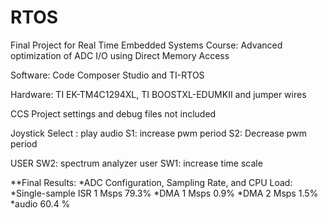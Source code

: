 # RTOS
Final Project for Real Time Embedded Systems Course:
Advanced optimization of ADC I/O using Direct Memory Access

Software: Code Composer Studio and TI-RTOS

Hardware: TI EK-TM4C1294XL, TI BOOSTXL-EDUMKII and jumper wires

CCS Project settings and debug files not included

Joystick Select : play audio 
S1: increase pwm period
S2: Decrease pwm period

USER SW2: spectrum analyzer
user SW1: increase time scale

**Final Results:
*ADC Configuration, Sampling Rate, and CPU Load:
*Single-sample ISR	1 Msps	79.3%
*DMA	1 Msps	0.9%
*DMA	2 Msps	1.5%
*audio 60.4 %

